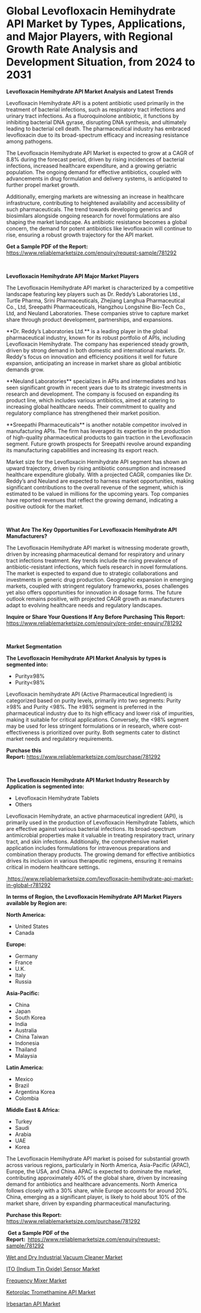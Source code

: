 <p><h1>Global Levofloxacin Hemihydrate API Market by Types, Applications, and Major Players, with Regional Growth Rate Analysis and Development Situation, from 2024 to 2031</h1></p><p><strong>Levofloxacin Hemihydrate API Market Analysis and Latest Trends</strong></p>
<p><p>Levofloxacin Hemihydrate API is a potent antibiotic used primarily in the treatment of bacterial infections, such as respiratory tract infections and urinary tract infections. As a fluoroquinolone antibiotic, it functions by inhibiting bacterial DNA gyrase, disrupting DNA synthesis, and ultimately leading to bacterial cell death. The pharmaceutical industry has embraced levofloxacin due to its broad-spectrum efficacy and increasing resistance among pathogens.</p><p>The Levofloxacin Hemihydrate API Market is expected to grow at a CAGR of 8.8% during the forecast period, driven by rising incidences of bacterial infections, increased healthcare expenditure, and a growing geriatric population. The ongoing demand for effective antibiotics, coupled with advancements in drug formulation and delivery systems, is anticipated to further propel market growth. </p><p>Additionally, emerging markets are witnessing an increase in healthcare infrastructure, contributing to heightened availability and accessibility of such pharmaceuticals. The trend towards developing generics and biosimilars alongside ongoing research for novel formulations are also shaping the market landscape. As antibiotic resistance becomes a global concern, the demand for potent antibiotics like levofloxacin will continue to rise, ensuring a robust growth trajectory for the API market.</p></p>
<p><strong>Get a Sample PDF of the Report:&nbsp;</strong> <a href="https://www.reliablemarketsize.com/enquiry/request-sample/781292?utm_campaign=1261&utm_medium=2&utm_source=Github&utm_content=ia&utm_term=15102024&utm_id=levofloxacin-hemihydrate-api">https://www.reliablemarketsize.com/enquiry/request-sample/781292</a></p>
<p>&nbsp;</p>
<p><strong>Levofloxacin Hemihydrate API Major Market Players</strong></p>
<p><p>The Levofloxacin Hemihydrate API market is characterized by a competitive landscape featuring key players such as Dr. Reddy’s Laboratories Ltd., Turtle Pharma, Srini Pharmaceuticals, Zhejiang Langhua Pharmaceutical Co., Ltd, Sreepathi Pharmaceuticals, Hangzhou Longshine Bio-Tech Co., Ltd, and Neuland Laboratories. These companies strive to capture market share through product development, partnerships, and expansions.</p><p>**Dr. Reddy’s Laboratories Ltd.** is a leading player in the global pharmaceutical industry, known for its robust portfolio of APIs, including Levofloxacin Hemihydrate. The company has experienced steady growth, driven by strong demand in both domestic and international markets. Dr. Reddy's focus on innovation and efficiency positions it well for future expansion, anticipating an increase in market share as global antibiotic demands grow.</p><p>**Neuland Laboratories** specializes in APIs and intermediates and has seen significant growth in recent years due to its strategic investments in research and development. The company is focused on expanding its product line, which includes various antibiotics, aimed at catering to increasing global healthcare needs. Their commitment to quality and regulatory compliance has strengthened their market position.</p><p>**Sreepathi Pharmaceuticals** is another notable competitor involved in manufacturing APIs. The firm has leveraged its expertise in the production of high-quality pharmaceutical products to gain traction in the Levofloxacin segment. Future growth prospects for Sreepathi revolve around expanding its manufacturing capabilities and increasing its export reach.</p><p>Market size for the Levofloxacin Hemihydrate API segment has shown an upward trajectory, driven by rising antibiotic consumption and increased healthcare expenditure globally. With a projected CAGR, companies like Dr. Reddy’s and Neuland are expected to harness market opportunities, making significant contributions to the overall revenue of the segment, which is estimated to be valued in millions for the upcoming years. Top companies have reported revenues that reflect the growing demand, indicating a positive outlook for the market.</p></p>
<p>&nbsp;</p>
<p><strong>What Are The Key Opportunities For Levofloxacin Hemihydrate API Manufacturers?</strong></p>
<p><p>The Levofloxacin Hemihydrate API market is witnessing moderate growth, driven by increasing pharmaceutical demand for respiratory and urinary tract infections treatment. Key trends include the rising prevalence of antibiotic-resistant infections, which fuels research in novel formulations. The market is expected to expand due to strategic collaborations and investments in generic drug production. Geographic expansion in emerging markets, coupled with stringent regulatory frameworks, poses challenges yet also offers opportunities for innovation in dosage forms. The future outlook remains positive, with projected CAGR growth as manufacturers adapt to evolving healthcare needs and regulatory landscapes.</p></p>
<p><strong>Inquire or Share Your Questions If Any Before Purchasing This Report:</strong> <a href="https://www.reliablemarketsize.com/enquiry/pre-order-enquiry/781292?utm_campaign=1261&utm_medium=2&utm_source=Github&utm_content=ia&utm_term=15102024&utm_id=levofloxacin-hemihydrate-api">https://www.reliablemarketsize.com/enquiry/pre-order-enquiry/781292</a></p>
<p>&nbsp;</p>
<p><strong>Market Segmentation</strong></p>
<p><strong>The Levofloxacin Hemihydrate API Market Analysis by types is segmented into:</strong></p>
<p><ul><li>Purity≥98%</li><li>Purity<98%</li></ul></p>
<p><p>Levofloxacin hemihydrate API (Active Pharmaceutical Ingredient) is categorized based on purity levels, primarily into two segments: Purity ≥98% and Purity <98%. The ≥98% segment is preferred in the pharmaceutical industry due to its high efficacy and lower risk of impurities, making it suitable for critical applications. Conversely, the <98% segment may be used for less stringent formulations or in research, where cost-effectiveness is prioritized over purity. Both segments cater to distinct market needs and regulatory requirements.</p></p>
<p><strong>Purchase this Report:&nbsp;</strong><a href="https://www.reliablemarketsize.com/purchase/781292?utm_campaign=1261&utm_medium=2&utm_source=Github&utm_content=ia&utm_term=15102024&utm_id=levofloxacin-hemihydrate-api">https://www.reliablemarketsize.com/purchase/781292</a></p>
<p>&nbsp;</p>
<p><strong>The Levofloxacin Hemihydrate API Market Industry Research by Application is segmented into:</strong></p>
<p><ul><li>Levofloxacin Hemihydrate Tablets</li><li>Others</li></ul></p>
<p><p>Levofloxacin Hemihydrate, an active pharmaceutical ingredient (API), is primarily used in the production of Levofloxacin Hemihydrate Tablets, which are effective against various bacterial infections. Its broad-spectrum antimicrobial properties make it valuable in treating respiratory tract, urinary tract, and skin infections. Additionally, the comprehensive market application includes formulations for intravenous preparations and combination therapy products. The growing demand for effective antibiotics drives its inclusion in various therapeutic regimens, ensuring it remains critical in modern healthcare settings.</p></p>
<p><a href="https://www.reliablemarketsize.com/levofloxacin-hemihydrate-api-market-in-global-r781292?utm_campaign=1261&utm_medium=2&utm_source=Github&utm_content=ia&utm_term=15102024&utm_id=levofloxacin-hemihydrate-api">&nbsp;https://www.reliablemarketsize.com/levofloxacin-hemihydrate-api-market-in-global-r781292</a></p>
<p><strong>In terms of Region, the Levofloxacin Hemihydrate API Market Players available by Region are:</strong></p>
<p>
    <p> <strong> North America: </strong>
        <ul>
            <li>United States</li>
            <li>Canada</li>
        </ul>
        </p> 
    <p> <strong> Europe: </strong>
        <ul>
            <li>Germany</li>
            <li>France</li>
            <li>U.K.</li>
            <li>Italy</li>
            <li>Russia</li>
        </ul>
        </p> 
    <p> <strong> Asia-Pacific: </strong>
        <ul>
            <li>China</li>
            <li>Japan</li>
            <li>South Korea</li>
            <li>India</li>
            <li>Australia</li>
            <li>China Taiwan</li>
            <li>Indonesia</li>
            <li>Thailand</li>
            <li>Malaysia</li>
        </ul>
        </p> 
    <p> <strong> Latin America: </strong>
        <ul>
            <li>Mexico</li>
            <li>Brazil</li>
            <li>Argentina Korea</li>
            <li>Colombia</li>
        </ul>
        </p> 
    <p> <strong> Middle East & Africa: </strong>
        <ul>
            <li>Turkey</li>
            <li>Saudi</li>
            <li>Arabia</li>
            <li>UAE</li>
            <li>Korea</li>
        </ul>
    </p>
    </p>
<p><p>The Levofloxacin Hemihydrate API market is poised for substantial growth across various regions, particularly in North America, Asia-Pacific (APAC), Europe, the USA, and China. APAC is expected to dominate the market, contributing approximately 40% of the global share, driven by increasing demand for antibiotics and healthcare advancements. North America follows closely with a 30% share, while Europe accounts for around 20%. China, emerging as a significant player, is likely to hold about 10% of the market share, driven by expanding pharmaceutical manufacturing.</p></p>
<p><strong>Purchase this Report: </strong><a href="https://www.reliablemarketsize.com/purchase/781292?utm_campaign=1261&utm_medium=2&utm_source=Github&utm_content=ia&utm_term=15102024&utm_id=levofloxacin-hemihydrate-api">https://www.reliablemarketsize.com/purchase/781292</a></p>
<p>&nbsp;<strong>Get a Sample PDF of the Report:&nbsp;&nbsp;</strong><a href="https://www.reliablemarketsize.com/enquiry/request-sample/781292?utm_campaign=1261&utm_medium=2&utm_source=Github&utm_content=ia&utm_term=15102024&utm_id=levofloxacin-hemihydrate-api">https://www.reliablemarketsize.com/enquiry/request-sample/781292</a></p>
<p><strong></strong></p>
<p><p><a href="https://www.linkedin.com/pulse/navigating-global-wet-dry-industrial-vacuum-cleaner-market-2n9vc?trk=public_post_embed_feed-article-content&utm_campaign=1261&utm_medium=2&utm_source=Github&utm_content=ia&utm_term=15102024&utm_id=levofloxacin-hemihydrate-api">Wet and Dry Industrial Vacuum Cleaner Market</a></p><p><a href="https://www.linkedin.com/pulse/global-ito-indium-tin-oxide-sensor-market-landscape-future-trends-wlq4e?utm_campaign=1261&utm_medium=2&utm_source=Github&utm_content=ia&utm_term=15102024&utm_id=levofloxacin-hemihydrate-api">ITO (Indium Tin Oxide) Sensor Market</a></p><p><a href="https://issuu.com/reportprime-2/docs/frequency-mixer-market-size-2030.pp_84b9e9bca40e72?utm_campaign=1261&utm_medium=2&utm_source=Github&utm_content=ia&utm_term=15102024&utm_id=levofloxacin-hemihydrate-api">Frequency Mixer Market</a></p><p><a href="https://github.com/crissync4ust/Market-Research-Report-List-1/blob/main/ketorolac-tromethamine-api-market.md?utm_campaign=1261&utm_medium=2&utm_source=Github&utm_content=ia&utm_term=15102024&utm_id=levofloxacin-hemihydrate-api">Ketorolac Tromethamine API Market</a></p><p><a href="https://github.com/bailee2qhthar/Market-Research-Report-List-1/blob/main/irbesartan-api-market.md?utm_campaign=1261&utm_medium=2&utm_source=Github&utm_content=ia&utm_term=15102024&utm_id=levofloxacin-hemihydrate-api">Irbesartan API Market</a></p></p>